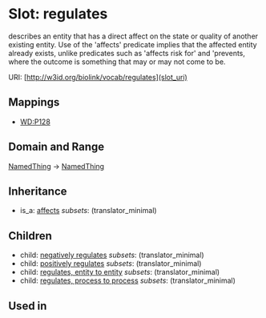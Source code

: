 # Slot: regulates


describes an entity that has a direct affect on the state or quality of another existing entity. Use of the 'affects' predicate implies that the affected entity already exists, unlike predicates such as 'affects risk for' and 'prevents, where the outcome is something that may or may not come to be.

URI: [http://w3id.org/biolink/vocab/regulates](slot_uri)
## Mappings

 * [WD:P128](http://purl.obolibrary.org/obo/WD_P128)
## Domain and Range

[NamedThing](NamedThing.md) -> [NamedThing](NamedThing.md)
## Inheritance

 *  is_a: [affects](affects.md) *subsets*: (translator_minimal)
## Children

 *  child: [negatively regulates](negatively_regulates.md) *subsets*: (translator_minimal)
 *  child: [positively regulates](positively_regulates.md) *subsets*: (translator_minimal)
 *  child: [regulates, entity to entity](regulates_entity_to_entity.md) *subsets*: (translator_minimal)
 *  child: [regulates, process to process](regulates_process_to_process.md) *subsets*: (translator_minimal)
## Used in

